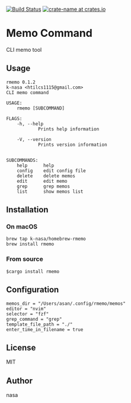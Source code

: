 [![Build Status](https://travis-ci.org/k-nasa/rmemo.svg?branch=master)](https://travis-ci.org/k-nasa/rmemo)
[![crate-name at crates.io](https://img.shields.io/crates/v/rmemo.svg)](https://crates.io/crates/rmemo)

# Memo Command
CLI memo tool


## Usage
```
rmemo 0.1.2
k-nasa <htilcs1115@gmail.com>
CLI memo command

USAGE:
    rmemo [SUBCOMMAND]

FLAGS:
    -h, --help
            Prints help information

    -V, --version
            Prints version information


SUBCOMMANDS:
    help      help
    config    edit config file
    delete    delete memos
    edit      edit memo
    grep      grep memos
    list      show memos list
```

## Installation
### On macOS
```
brew tap k-nasa/homebrew-rmemo
brew install rmemo
```

### From source
```
$cargo install rmemo
```

## Configuration
```
memos_dir = "/Users/asan/.config/rmemo/memos"
editor = "nvim"
selector = "fzf"
grep_command = "grep"
template_file_path = "./"
enter_time_in_filename = true
```

## License
MIT

## Author
nasa
